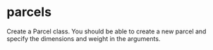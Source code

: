 # parcels
Create a Parcel class. You should be able to create a new parcel and specify the dimensions and weight in the arguments. 
